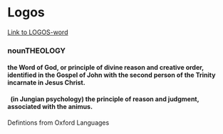 # Logos
[Link to LOGOS-word](http://logosword.herokuapp.com) </br>

### nounTHEOLOGY </br>
#### the Word of God, or principle of divine reason and creative order, identified in the Gospel of John with the second person of the Trinity incarnate in Jesus Christ. </br>
#### &nbsp; (in Jungian psychology) the principle of reason and judgment, associated with the animus. </br>
Defintions from Oxford Languages
